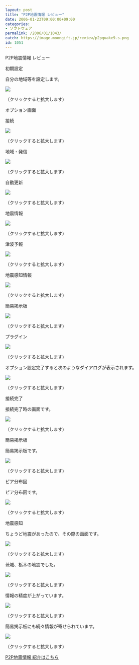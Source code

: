 ```yaml
---
layout: post
title: "P2P地震情報 レビュー"
date: 2006-01-23T09:00:00+09:00
categories:
- ソフトウェア
permalink: /2006/01/1043/
catch: https://image.moongift.jp/review/p2pquake9.s.png
id: 1051
---
```

P2P地震情報 レビュー  
<!--more-->

初期設定

  

自分の地域等を設定します。

  

[![](https://image.moongift.jp/review/p2pquake1.s.png)](https://image.moongift.jp/review/p2pquake1.png)  
  
（クリックすると拡大します)

  

オプション画面

  

接続

  

[![](https://image.moongift.jp/review/p2pquake3.s.png)](https://image.moongift.jp/review/p2pquake3.png)  
  
（クリックすると拡大します)

  

地域・発信

  

[![](https://image.moongift.jp/review/p2pquake2.s.png)](https://image.moongift.jp/review/p2pquake2.png)  
  
（クリックすると拡大します)

  

自動更新

  

[![](https://image.moongift.jp/review/p2pquake4.s.png)](https://image.moongift.jp/review/p2pquake4.png)  
  
（クリックすると拡大します)

  

地震情報

  

[![](https://image.moongift.jp/review/p2pquake5.s.png)](https://image.moongift.jp/review/p2pquake5.png)  
  
（クリックすると拡大します)

  

津波予報

  

[![](https://image.moongift.jp/review/p2pquake6.s.png)](https://image.moongift.jp/review/p2pquake6.png)  
  
（クリックすると拡大します)

  

地震感知情報

  

[![](https://image.moongift.jp/review/p2pquake7.s.png)](https://image.moongift.jp/review/p2pquake7.png)  
  
（クリックすると拡大します)

  

簡易掲示板

  

[![](https://image.moongift.jp/review/p2pquake8.s.png)](https://image.moongift.jp/review/p2pquake8.png)  
  
（クリックすると拡大します)

  

プラグイン

  

[![](https://image.moongift.jp/review/p2pquake9.s.png)](https://image.moongift.jp/review/p2pquake9.png)  
  
（クリックすると拡大します)

  

オプション設定完了すると次のようなダイアログが表示されます。

  

[![](https://image.moongift.jp/review/p2pquake10.s.png)](https://image.moongift.jp/review/p2pquake10.png)  
  
（クリックすると拡大します)

  

接続完了

  

接続完了時の画面です。

  

[![](https://image.moongift.jp/review/p2pquake11.s.png)](https://image.moongift.jp/review/p2pquake11.png)  
  
（クリックすると拡大します)

  

簡易掲示板

  

簡易掲示板です。

  

[![](https://image.moongift.jp/review/p2pquake12.s.png)](https://image.moongift.jp/review/p2pquake12.png)  
  
（クリックすると拡大します)

  

ピア分布図

  

ピア分布図です。

  

[![](https://image.moongift.jp/review/p2pquake13.s.png)](https://image.moongift.jp/review/p2pquake13.png)  
  
（クリックすると拡大します)

  

地震感知

  

ちょうど地震があったので、その際の画面です。

  

[![](https://image.moongift.jp/review/p2pquake14.s.png)](https://image.moongift.jp/review/p2pquake14.png)  
  
（クリックすると拡大します)

  

茨城、栃木の地震でした。

  

[![](https://image.moongift.jp/review/p2pquake15.s.png)](https://image.moongift.jp/review/p2pquake15.png)  
  
（クリックすると拡大します)

  

情報の精度が上がっています。

  

[![](https://image.moongift.jp/review/p2pquake16.s.png)](https://image.moongift.jp/review/p2pquake16.png)  
  
（クリックすると拡大します)

  

簡易掲示板にも続々情報が寄せられています。

  

[![](https://image.moongift.jp/review/p2pquake17.s.png)](https://image.moongift.jp/review/p2pquake17.png)  
  
（クリックすると拡大します)

  

[P2P地震情報 紹介はこちら](http://fw.moongift.jp/intro/i-1030.html)

